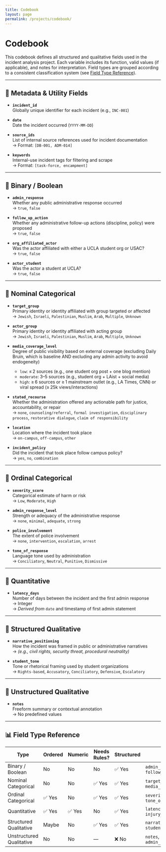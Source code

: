 ```yaml
---
title: Codebook
layout: page
permalink: /projects/codebook/
---
```


# Codebook

This codebook defines all structured and qualitative fields used in the incident analysis project. Each variable includes its function, valid values (if applicable), and notes for interpretation. Field types are grouped according to a consistent classification system (see [Field Type Reference](#field-type-reference)).

---

## 🔹 Metadata & Utility Fields

- **`incident_id`**  
  Globally unique identifier for each incident (e.g., `INC-001`)

- **`date`**  
  Date the incident occurred (`YYYY-MM-DD`)

- **`source_ids`**  
  List of internal source references used for incident documentation  
  → Format: `[DB-001, ADM-014]`

- **`keywords`**  
  Internal-use incident tags for filtering and scrape  
  → Format: `[task-force, encampment]`

---

## 🔹 Binary / Boolean

- **`admin_response`**  
  Whether any public administrative response occurred  
  → `true`, `false`

- **`follow_up_action`**  
  Whether any administrative follow-up actions (discipline, policy) were proposed  
  → `true`, `false`

- **`org_affiliated_actor`**  
  Was the actor affiliated with either a UCLA student org or USAC?  
  → `true`, `false`

- **`actor_student`**  
  Was the actor a student at UCLA?  
  → `true`, `false`


---

## 🔹 Nominal Categorical

- **`target_group`**  
  Primary identity or identity affiliated with group targeted or affected  
  → `Jewish`, `Israeli`, `Palestinian`, `Muslim`, `Arab`, `Multiple`, `Unknown`

- **`actor_group`**  
  Primary identity or identity affiliated with acting group   
  → `Jewish`, `Israeli`, `Palestinian`, `Muslim`, `Arab`, `Multiple`, `Unknown`

- **`media_coverage_level`**  
  Degree of public visibility based on external coverage (excluding Daily Bruin, which is baseline AND excluding any admin activity to avoid endogeneity)  
  - `low`: ≤ 2 sources (e.g., one student org post + one blog mention)  
  - `moderate`: 3–5 sources (e.g., student org + LAist + social media)  
  - `high`: ≥ 6 sources or ≥ 1 mainstream outlet (e.g., LA Times, CNN) or viral spread (≥ 25k views/interactions)

- **`stated_recourse`**  
  Whether the administration offered any actionable path for justice, accountability, or repair    
  → `none`, `counseling/referral`, `formal investigation`, `disciplinary process`, `restorative dialogue`, `claim of responsibility`

- **`location`**  
  Location where the incident took place  
  → `on-campus`, `off-campus`, `other`

- **`incident_policy`**  
  Did the incident that took place follow campus policy?  
  → `yes`, `no`, `combination`
  

---

## 🔹 Ordinal Categorical

- **`severity_score`**  
  Categorical estimate of harm or risk  
  → `Low`, `Moderate`, `High`

- **`admin_response_level`**  
  Strength or adequacy of the administrative response  
  → `none`, `minimal`, `adequate`, `strong`

- **`police_involvement`**  
  The extent of police involvement    
  → `none`, `intervention`, `escalation`, `arrest`

- **`tone_of_response`**  
  Language tone used by administration  
  → `Conciliatory`, `Neutral`, `Punitive`, `Dismissive`

---

## 🔹 Quantitative

- **`latency_days`**  
  Number of days between the incident and the first admin response  
  → Integer  
  → *Derived from* `date` and timestamp of first admin statement

---

## 🔹 Structured Qualitative

- **`narrative_positioning`**  
  How the incident was framed in public or administrative narratives  
  → *(e.g., civil rights, security threat, procedural neutrality)*

- **`student_tone`**  
  Tone or rhetorical framing used by student organizations  
  → `Rights-based`, `Accusatory`, `Conciliatory`, `Defensive`, `Escalatory`

---

## 🔹 Unstructured Qualitative

- **`notes`**  
  Freeform summary or contextual annotation  
  → No predefined values


---



## 📊 Field Type Reference

| **Type**                   | **Ordered** | **Numeric** | **Needs Rules?** | **Structured** | **Examples**                                   |
|----------------------------|-------------|-------------|------------------|----------------|------------------------------------------------|
| Binary / Boolean           | No          | No          | No               | ✅ Yes         | `admin_response`, `follow_up_action`           |
| Nominal Categorical        | No          | No          | ✅ Yes           | ✅ Yes         | `target_group`, `media_coverage_level`         |
| Ordinal Categorical        | ✅ Yes       | No          | ✅ Yes           | ✅ Yes         | `severity_score`, `tone_of_response`           |
| Quantitative               | ✅ Yes       | ✅ Yes       | No               | ✅ Yes         | `latency_days`, `injury_count`                 |
| Structured Qualitative     | Maybe        | No          | ✅ Yes           | ✅ Yes         | `narrative_positioning`, `student_tone`        |
| Unstructured Qualitative   | No          | No          | —                | ❌ No          | `notes`, `admin_statement_text`                |
